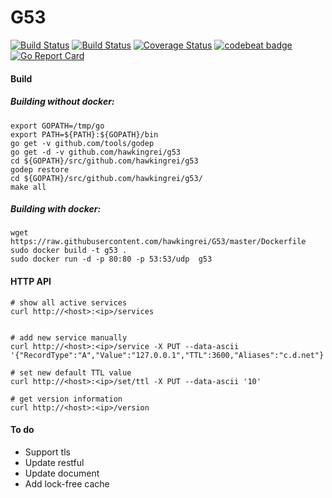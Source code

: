 # G53
[![Build Status](https://travis-ci.org/hawkingrei/g53.svg?branch=master)](https://travis-ci.org/hawkingrei/g53)
[![Build Status](https://ci.appveyor.com/api/projects/status/github/hawkingrei/g53?branch=master&svg=true)](https://ci.appveyor.com/project/hawkingrei/g53/branch/master)
[![Coverage Status](https://coveralls.io/repos/github/hawkingrei/G53/badge.svg?branch=master)](https://coveralls.io/github/hawkingrei/G53?branch=master)
[![codebeat badge](https://codebeat.co/badges/cc33aba7-de9f-4cfc-95cf-8407baddb063)](https://codebeat.co/projects/github-com-hawkingrei-g53)
[![Go Report Card](https://goreportcard.com/badge/github.com/hawkingrei/g53)](https://goreportcard.com/report/github.com/hawkingrei/g53)

#### Build

##### Building without docker:

```
export GOPATH=/tmp/go
export PATH=${PATH}:${GOPATH}/bin
go get -v github.com/tools/godep
go get -d -v github.com/hawkingrei/g53
cd ${GOPATH}/src/github.com/hawkingrei/g53
godep restore
cd ${GOPATH}/src/github.com/hawkingrei/g53/
make all
```

##### Building with docker:

```
wget https://raw.githubusercontent.com/hawkingrei/G53/master/Dockerfile
sudo docker build -t g53 .
sudo docker run -d -p 80:80 -p 53:53/udp  g53
```

#### HTTP API

```
# show all active services
curl http://<host>:<ip>/services


# add new service manually
curl http://<host>:<ip>/service -X PUT --data-ascii '{"RecordType":"A","Value":"127.0.0.1","TTL":3600,"Aliases":"c.d.net"}'

# set new default TTL value
curl http://<host>:<ip>/set/ttl -X PUT --data-ascii '10'

# get version information
curl http://<host>:<ip>/version
```

#### To do
- Support tls
- Update restful 
- Update document
- Add lock-free cache
